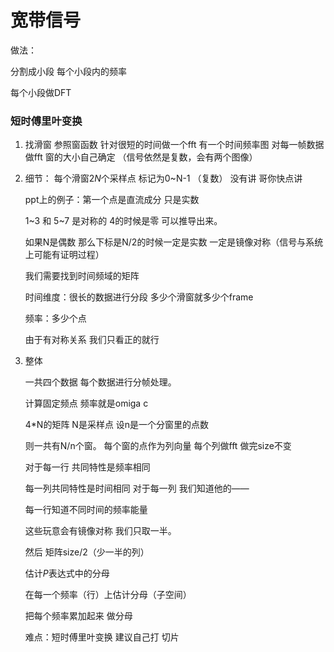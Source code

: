 # 宽带信号

做法：

分割成小段   每个小段内的频率



每个小段做DFT 



### 短时傅里叶变换

1. 找滑窗   参照窗函数 针对很短的时间做一个fft  有一个时间频率图  对每一帧数据做fft  窗的大小自己确定    （信号依然是复数，会有两个图像）

2. 细节： 每个滑窗2$N$个采样点  标记为0~N-1 （复数）      没有讲   哥你快点讲

   ppt上的例子：第一个点是直流成分   只是实数

   1~3 和 5~7 是对称的   4的时候是零   可以推导出来。

   如果N是偶数  那么下标是N/2的时候一定是实数   一定是镜像对称（信号与系统上可能有证明过程）

   我们需要找到时间频域的矩阵  

   时间维度：很长的数据进行分段   多少个滑窗就多少个frame

   频率：多少个点

   由于有对称关系  我们只看正的就行

3. 整体

   一共四个数据   每个数据进行分帧处理。

   计算固定频点   频率就是omiga c  

   4*N的矩阵  N是采样点   设n是一个分窗里的点数

   则一共有N/n个窗。     每个窗的点作为列向量   每个列做fft  做完size不变 

   对于每一行   共同特性是频率相同

   每一列共同特性是时间相同  对于每一列  我们知道他的——

   每一行知道不同时间的频率能量

   这些玩意会有镜像对称   我们只取一半。

   然后   矩阵size/2（少一半的列）

   估计$P$表达式中的分母

   在每一个频率（行）上估计分母（子空间）

   把每个频率累加起来   做分母

   难点：短时傅里叶变换   建议自己打   切片

